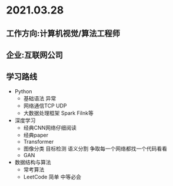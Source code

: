 # 2021.03.28
## 工作方向:计算机视觉/算法工程师
## 企业:互联网公司
## 学习路线
- Python
    - 基础语法 异常
    - 网络通信TCP UDP
    - 大数据处理框架 Spark Filnk等
- 深度学习
    - 经典CNN网络仔细阅读
    - 经典paper
    - Transformer
    - 图像分类 目标检测 语义分割 争取每一个网络都找一个代码看看
    - GAN
- 数据结构与算法
    - 常考算法
    - LeetCode 简单 中等必会
